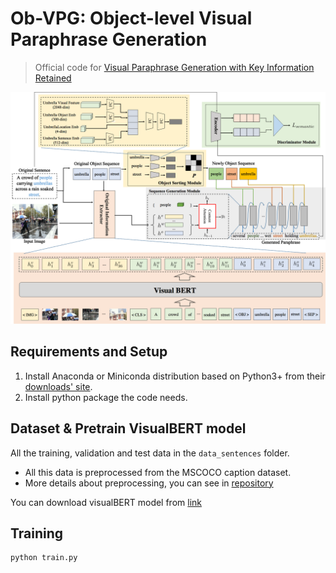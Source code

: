 # Ob-VPG: Object-level Visual Paraphrase Generation

> Official code for [Visual Paraphrase Generation with Key Information Retained]()

![model-614](./pic/model.png)

## Requirements and Setup

1. Install Anaconda or Miniconda distribution based on Python3+ from their [downloads' site](https://conda.io/docs/user-guide/install/download.html).
2. Install python package the code needs.

## Dataset & Pretrain VisualBERT model

All the training, validation and test data in the `data_sentences` folder.

* All this data is preprocessed from the MSCOCO caption dataset.
* More details about preprocessing, you can see in [repository](https://github.com/Gary-code/PQG)

You can download visualBERT model from [link](https://huggingface.co/uclanlp/visualbert-vqa-coco-pre)

## Training

```python
python train.py
```